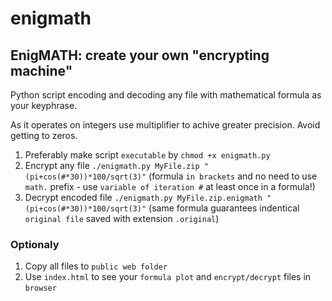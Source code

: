 # enigmath
## EnigMATH: create your own "encrypting machine"

Python script encoding and decoding any file with mathematical formula as your keyphrase.

As it operates on integers use multiplifier to achive greater precision. Avoid getting to zeros.

1. Preferably make script `executable` by `chmod +x enigmath.py`
2. Encrypt any file `./enigmath.py MyFile.zip "(pi+cos(#*30))*100/sqrt(3)"` (formula `in brackets` and no need to use `math.` prefix - use `variable of iteration #` at least once in a formula!)
3. Decrypt encoded file `./enigmath.py MyFile.zip.enigmath "(pi+cos(#*30))*100/sqrt(3)"` (same formula guarantees indentical `original file` saved with extension `.original`)

### Optionaly

1. Copy all files to `public web folder`
2. Use `index.html` to see your `formula plot` and `encrypt/decrypt` files in `browser`
